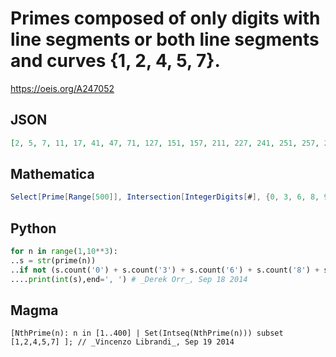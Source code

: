 # Primes composed of only digits with line segments or both line segments and curves \{1, 2, 4, 5, 7\}\.
https://oeis.org/A247052
## JSON
```JSON
[2, 5, 7, 11, 17, 41, 47, 71, 127, 151, 157, 211, 227, 241, 251, 257, 271, 277, 421, 457, 521, 541, 547, 557, 571, 577, 727, 751, 757, 1117, 1151, 1171, 1217, 1277, 1427, 1447, 1451, 1471, 1511, 1571, 1721, 1741, 1747, 1777, 2111, 2141, 2221, 2251, 2411, 2417]
```
## Mathematica
```Mathematica
Select[Prime[Range[500]], Intersection[IntegerDigits[#], {0, 3, 6, 8, 9}] == {} &]
```
## Python
```Python
for n in range(1,10**3):
..s = str(prime(n))
..if not (s.count('0') + s.count('3') + s.count('6') + s.count('8') + s.count('9')):
....print(int(s),end=', ') # _Derek Orr_, Sep 18 2014
```
## Magma
```Magma
[NthPrime(n): n in [1..400] | Set(Intseq(NthPrime(n))) subset [1,2,4,5,7] ]; // _Vincenzo Librandi_, Sep 19 2014
```
